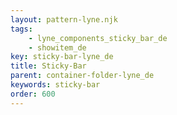 ```yaml
---
layout: pattern-lyne.njk
tags: 
    - lyne_components_sticky_bar_de
    - showitem_de
key: sticky-bar-lyne_de
title: Sticky-Bar
parent: container-folder-lyne_de
keywords: sticky-bar
order: 600
---
```

